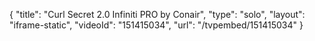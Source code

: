 {
    "title": "Curl Secret 2.0 Infiniti PRO by Conair",
    "type": "solo",
    "layout": "iframe-static",
    "videoId": "151415034",
    "url": "\/tvpembed\/151415034"
}